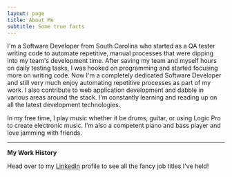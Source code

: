 ```yaml
---
layout: page
title: About Me
subtitle: Some true facts 
---
```


I'm a Software Developer from South Carolina who started as a QA tester writing code to automate repetitive, manual processes that were dipping into my team's development time. After saving my team and myself hours on daily testing tasks, I was hooked on programming and started focusing more on writing code. Now I'm a completely dedicated Software Developer and still very much enjoy automating repetitive processes as part of my work. I also contribute to web application development and dabble in various areas around the stack. I'm constantly learning and reading up on all the latest development technologies. 

In my free time, I play music whether it be drums, guitar, or using Logic Pro to create electronic music. I'm also a competent piano and bass player and love jamming with friends.

__________

**My Work History**

Head over to my [LinkedIn](https://www.linkedin.com/in/tbeede/) profile to see all the fancy job titles I've held!
